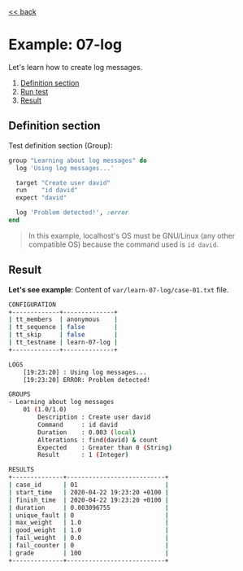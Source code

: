 [<< back](README.md)

# Example: 07-log

Let's learn how to create log messages.

1. [Definition section](#definition-section)
2. [Run test](#execution-section)
3. [Result](#result)

## Definition section

Test definition section (Group):
```ruby
group "Learning about log messages" do
  log 'Using log messages...'

  target "Create user david"
  run    "id david"
  expect "david"

  log 'Problem detected!', :error
end
```

> In this example, localhost's OS must be GNU/Linux (any other compatible OS) because the command used is `id david`.

## Result

**Let's see example**: Content of `var/learn-07-log/case-01.txt` file.

```bash
CONFIGURATION
+-------------+--------------+
| tt_members  | anonymous    |
| tt_sequence | false        |
| tt_skip     | false        |
| tt_testname | learn-07-log |
+-------------+--------------+

LOGS
    [19:23:20] : Using log messages...
    [19:23:20] ERROR: Problem detected!

GROUPS
- Learning about log messages
    01 (1.0/1.0)
        Description : Create user david
        Command     : id david
        Duration    : 0.003 (local)
        Alterations : find(david) & count
        Expected    : Greater than 0 (String)
        Result      : 1 (Integer)

RESULTS
+--------------+---------------------------+
| case_id      | 01                        |
| start_time   | 2020-04-22 19:23:20 +0100 |
| finish_time  | 2020-04-22 19:23:20 +0100 |
| duration     | 0.003096755               |
| unique_fault | 0                         |
| max_weight   | 1.0                       |
| good_weight  | 1.0                       |
| fail_weight  | 0.0                       |
| fail_counter | 0                         |
| grade        | 100                       |
+--------------+---------------------------+
```
